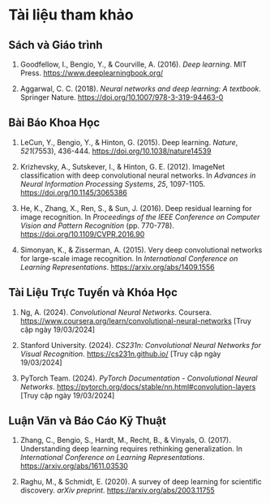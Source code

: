 # Tài liệu tham khảo

## Sách và Giáo trình

1. Goodfellow, I., Bengio, Y., & Courville, A. (2016). _Deep learning_. MIT Press. https://www.deeplearningbook.org/

2. Aggarwal, C. C. (2018). _Neural networks and deep learning: A textbook_. Springer Nature. https://doi.org/10.1007/978-3-319-94463-0

## Bài Báo Khoa Học

1. LeCun, Y., Bengio, Y., & Hinton, G. (2015). Deep learning. _Nature_, _521_(7553), 436-444. https://doi.org/10.1038/nature14539

2. Krizhevsky, A., Sutskever, I., & Hinton, G. E. (2012). ImageNet classification with deep convolutional neural networks. In _Advances in Neural Information Processing Systems_, _25_, 1097-1105. https://doi.org/10.1145/3065386

3. He, K., Zhang, X., Ren, S., & Sun, J. (2016). Deep residual learning for image recognition. In _Proceedings of the IEEE Conference on Computer Vision and Pattern Recognition_ (pp. 770-778). https://doi.org/10.1109/CVPR.2016.90

4. Simonyan, K., & Zisserman, A. (2015). Very deep convolutional networks for large-scale image recognition. In _International Conference on Learning Representations_. https://arxiv.org/abs/1409.1556

## Tài Liệu Trực Tuyến và Khóa Học

1. Ng, A. (2024). _Convolutional Neural Networks_. Coursera. https://www.coursera.org/learn/convolutional-neural-networks [Truy cập ngày 19/03/2024]

2. Stanford University. (2024). _CS231n: Convolutional Neural Networks for Visual Recognition_. https://cs231n.github.io/ [Truy cập ngày 19/03/2024]

3. PyTorch Team. (2024). _PyTorch Documentation - Convolutional Neural Networks_. https://pytorch.org/docs/stable/nn.html#convolution-layers [Truy cập ngày 19/03/2024]

## Luận Văn và Báo Cáo Kỹ Thuật

1. Zhang, C., Bengio, S., Hardt, M., Recht, B., & Vinyals, O. (2017). Understanding deep learning requires rethinking generalization. In _International Conference on Learning Representations_. https://arxiv.org/abs/1611.03530

2. Raghu, M., & Schmidt, E. (2020). A survey of deep learning for scientific discovery. _arXiv preprint_. https://arxiv.org/abs/2003.11755
